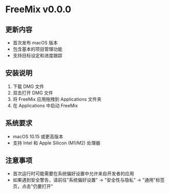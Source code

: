 # FreeMix v0.0.0

## 更新内容

- 首次发布 macOS 版本
- 包含基本的项目管理功能
- 支持目标设定和进度跟踪

## 安装说明

1. 下载 DMG 文件
2. 双击打开 DMG 文件
3. 将 FreeMix 应用拖拽到 Applications 文件夹
4. 在 Applications 中启动 FreeMix

## 系统要求

- macOS 10.15 或更高版本
- 支持 Intel 和 Apple Silicon (M1/M2) 处理器

## 注意事项

- 首次运行时可能需要在系统偏好设置中允许来自开发者的应用
- 如果遇到安全警告，请前往"系统偏好设置" -> "安全性与隐私" -> "通用"标签页，点击"仍要打开"